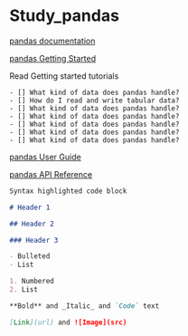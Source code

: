 # Study_pandas

[pandas documentation](https://pandas.pydata.org/docs/)

[pandas Getting Started](https://pandas.pydata.org/docs/getting_started/index.html#getting-started)

Read Getting started tutorials
```
- [] What kind of data does pandas handle?
- [] How do I read and write tabular data?
- [] What kind of data does pandas handle?
- [] What kind of data does pandas handle?
- [] What kind of data does pandas handle?
- [] What kind of data does pandas handle?
- [] What kind of data does pandas handle?
```
[pandas User Guide](https://pandas.pydata.org/docs/user_guide/index.html#user-guide)

[pandas API Reference](https://pandas.pydata.org/docs/reference/index.html#api)



```markdown
Syntax highlighted code block

# Header 1

## Header 2

### Header 3

- Bulleted
- List

1. Numbered
2. List

**Bold** and _Italic_ and `Code` text

[Link](url) and ![Image](src)
```
